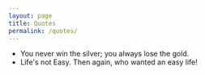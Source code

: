 ```yaml
---
layout: page
title: Quotes
permalink: /quotes/
---
```


- You never win the silver; you always lose the gold.
- Life's not Easy. Then again, who wanted an easy life!
